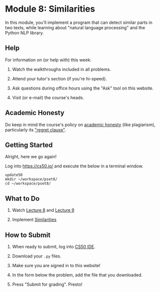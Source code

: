 # Module 8: Similarities

In this module, you'll implement a program that can detect similar parts in two texts, while learning about "natural language processing" and the Python NLP library.

## Help

For information on (or help with) this week:

1. Watch the walkthroughs included in all problems.

2. Attend your tutor's section (if you're hi-speed).

4. Ask questions during office hours using the "Ask" tool on this website.

5. Visit (or e-mail) the course's heads.

## Academic Honesty

Do keep in mind the course's policy on [academic honesty](/syllabus#academic_honesty) (like plagiarism), particularly its ["regret clause"](/syllabus#regret).

## Getting Started

Alright, here we go again!

Log into <https://cs50.io/> and execute the below in a terminal window.

    update50
    mkdir ~/workspace/pset8/
    cd ~/workspace/pset8/

## What to Do

1. Watch [Lecture 8](/lectures/lecture-8) and [Lecture 9](/lectures/lecture-9)

4. Implement [Similarities](/problems/similarities)

## How to Submit

1. When ready to submit, log into [CS50 IDE](https://cs50.io/).

2. Download your `.py` files.

3. Make sure you are signed in to this website!

4. In the form below the problem, add the file that you downloaded.

5. Press "Submit for grading". Presto!
